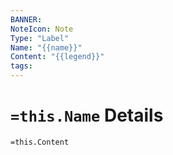 ```yaml
---
BANNER:
NoteIcon: Note
Type: "Label"
Name: "{{name}}"
Content: "{{legend}}"
tags:
---
```

# `=this.Name` Details
`=this.Content`
